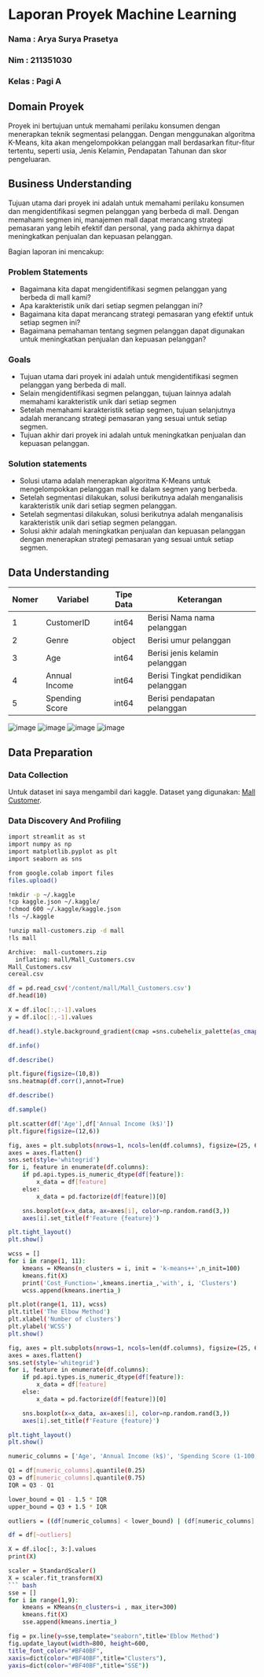 # Laporan Proyek Machine Learning
### Nama : Arya Surya Prasetya
### Nim : 211351030
### Kelas : Pagi A

## Domain Proyek
Proyek ini bertujuan untuk memahami perilaku konsumen dengan menerapkan teknik segmentasi pelanggan. Dengan menggunakan algoritma K-Means, kita akan mengelompokkan pelanggan mall berdasarkan fitur-fitur tertentu, seperti usia, Jenis Kelamin, Pendapatan Tahunan dan skor pengeluaran.

## Business Understanding
Tujuan utama dari proyek ini adalah untuk memahami perilaku konsumen dan mengidentifikasi segmen pelanggan yang berbeda di mall. Dengan memahami segmen ini, manajemen mall dapat merancang strategi pemasaran yang lebih efektif dan personal, yang pada akhirnya dapat meningkatkan penjualan dan kepuasan pelanggan.

Bagian laporan ini mencakup:

### Problem Statements
- Bagaimana kita dapat mengidentifikasi segmen pelanggan yang berbeda di mall kami?
- Apa karakteristik unik dari setiap segmen pelanggan ini?
- Bagaimana kita dapat merancang strategi pemasaran yang efektif untuk setiap segmen ini?
- Bagaimana pemahaman tentang segmen pelanggan dapat digunakan untuk meningkatkan penjualan dan kepuasan pelanggan?


### Goals
- Tujuan utama dari proyek ini adalah untuk mengidentifikasi segmen pelanggan yang berbeda di mall. 
- Selain mengidentifikasi segmen pelanggan, tujuan lainnya adalah memahami karakteristik unik dari setiap segmen
- Setelah memahami karakteristik setiap segmen, tujuan selanjutnya adalah merancang strategi pemasaran yang sesuai untuk setiap segmen.
- Tujuan akhir dari proyek ini adalah untuk meningkatkan penjualan dan kepuasan pelanggan.


### Solution statements
- Solusi utama adalah menerapkan algoritma K-Means untuk mengelompokkan pelanggan mall ke dalam segmen yang berbeda.
- Setelah segmentasi dilakukan, solusi berikutnya adalah menganalisis karakteristik unik dari setiap segmen pelanggan. 
- Setelah segmentasi dilakukan, solusi berikutnya adalah menganalisis karakteristik unik dari setiap segmen pelanggan. 
-  Solusi akhir adalah meningkatkan penjualan dan kepuasan pelanggan dengan menerapkan strategi pemasaran yang sesuai untuk setiap segmen.

## Data Understanding
| Nomer | Variabel           | Tipe Data | Keterangan                           |
| ----- | ------------------ | :-------: | ------------------------------------ |
| 1     | CustomerID              |  int64 | Berisi Nama nama pelanggan           |
| 2     | Genre             | object| Berisi umur pelanggan                |
| 3     | Age              |  int64   | Berisi jenis kelamin pelanggan       |
| 4     | Annual Income        |  int64   | Berisi Tingkat pendidikan pelanggan  |
| 5     | Spending Score          |  int64  | Berisi pendapatan pelanggan          |


![image](A3.png)
![image](A4.png)
![image](A5.png)
![image](A6.png)
 
## Data Preparation
### Data Collection
Untuk dataset ini saya mengambil dari kaggle.
Dataset yang digunakan: [Mall Customer](https://www.kaggle.com/datasets/shwetabh123/mall-customers).

### Data Discovery And Profiling
```bash
import streamlit as st
import numpy as np
import matplotlib.pyplot as plt
import seaborn as sns
```

```bash
from google.colab import files
files.upload()
```

```bash
!mkdir -p ~/.kaggle
!cp kaggle.json ~/.kaggle/
!chmod 600 ~/.kaggle/kaggle.json
!ls ~/.kaggle
```

```bash
!unzip mall-customers.zip -d mall
!ls mall
```

```bash
Archive:  mall-customers.zip
  inflating: mall/Mall_Customers.csv  
Mall_Customers.csv      
cereal.csv
```

```bash
df = pd.read_csv('/content/mall/Mall_Customers.csv')
df.head(10)
```
```bash
X = df.iloc[:,:-1].values
y = df.iloc[:,-1].values
```
```bash
df.head().style.background_gradient(cmap =sns.cubehelix_palette(as_cmap=True))
```
```bash
df.info()
```
```bash
df.describe()
```
```bash
plt.figure(figsize=(10,8))
sns.heatmap(df.corr(),annot=True)
```
``` bash
df.describe()
```
```bash
df.sample()
```
``` bash
plt.scatter(df['Age'],df['Annual Income (k$)'])
plt.figure(figsize=(12,6))
```
```bash
fig, axes = plt.subplots(nrows=1, ncols=len(df.columns), figsize=(25, 6))
axes = axes.flatten()
sns.set(style='whitegrid')
for i, feature in enumerate(df.columns):
    if pd.api.types.is_numeric_dtype(df[feature]):
        x_data = df[feature]
    else:
        x_data = pd.factorize(df[feature])[0]

    sns.boxplot(x=x_data, ax=axes[i], color=np.random.rand(3,))
    axes[i].set_title(f'Feature {feature}')

plt.tight_layout()
plt.show()
```
```bash
wcss = []
for i in range(1, 11):
    kmeans = KMeans(n_clusters = i, init = 'k-means++',n_init=100)
    kmeans.fit(X)
    print('Cost_Function=',kmeans.inertia_,'with', i, 'Clusters')
    wcss.append(kmeans.inertia_)

plt.plot(range(1, 11), wcss)
plt.title('The Elbow Method')
plt.xlabel('Number of clusters')
plt.ylabel('WCSS')
plt.show()
```
```bash
fig, axes = plt.subplots(nrows=1, ncols=len(df.columns), figsize=(25, 6))
axes = axes.flatten()
sns.set(style='whitegrid')
for i, feature in enumerate(df.columns):
    if pd.api.types.is_numeric_dtype(df[feature]):
        x_data = df[feature]
    else:
        x_data = pd.factorize(df[feature])[0]

    sns.boxplot(x=x_data, ax=axes[i], color=np.random.rand(3,))
    axes[i].set_title(f'Feature {feature}')

plt.tight_layout()
plt.show()
```
```bash
numeric_columns = ['Age', 'Annual Income (k$)', 'Spending Score (1-100)']
```
```bash
Q1 = df[numeric_columns].quantile(0.25)
Q3 = df[numeric_columns].quantile(0.75)
IQR = Q3 - Q1
```

```bash
lower_bound = Q1 - 1.5 * IQR
upper_bound = Q3 + 1.5 * IQR
```

``` bash
outliers = ((df[numeric_columns] < lower_bound) | (df[numeric_columns] > upper_bound)).any(axis=1)
```
```bash
df = df[~outliers]
```
``` bash
X = df.iloc[:, 3:].values
print(X)
```
```bash
scaler = StandardScaler()
X = scaler.fit_transform(X)
``` bash
sse = []
for i in range(1,9):
    kmeans = KMeans(n_clusters=i , max_iter=300)
    kmeans.fit(X)
    sse.append(kmeans.inertia_)

fig = px.line(y=sse,template="seaborn",title='Eblow Method')
fig.update_layout(width=800, height=600,
title_font_color="#BF40BF",
xaxis=dict(color="#BF40BF",title="Clusters"),
yaxis=dict(color="#BF40BF",title="SSE"))
```
